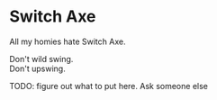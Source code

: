 # Switch Axe

All my homies hate Switch Axe.

Don't wild swing.  
Don't upswing.  

TODO: figure out what to put here. Ask someone else
